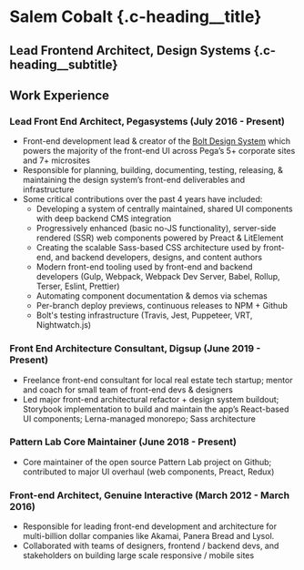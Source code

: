 
# Salem Cobalt {.c-heading__title}

## Lead Frontend Architect, Design Systems {.c-heading__subtitle}


## Work Experience

### Lead Front End Architect, Pegasystems (July 2016 - Present)

- Front-end development lead & creator of the [Bolt Design System](https://boltdesignsystem.com) which powers the majority of the front-end UI across Pega’s 5+ corporate sites and 7+ microsites
- Responsible for planning, building, documenting, testing, releasing, & maintaining the design system’s front-end deliverables and infrastructure
- Some critical contributions over the past 4 years have included:
  - Developing a system of centrally maintained, shared UI components with deep backend CMS integration
  - Progressively enhanced (basic no-JS functionality), server-side rendered (SSR) web components powered by Preact & LitElement
  - Creating the scalable Sass-based CSS architecture used by front-end, and backend developers, designs, and content authors
  - Modern front-end tooling used by front-end and backend developers (Gulp, Webpack, Webpack Dev Server, Babel, Rollup, Terser, Eslint, Prettier)
  - Automating component documentation & demos via schemas
  - Per-branch deploy previews, continuous releases to NPM + Github
  - Bolt's testing infrastructure (Travis, Jest, Puppeteer, VRT, Nightwatch.js)

### Front End Architecture Consultant, Digsup (June 2019 - Present)
- Freelance front-end consultant for local real estate tech startup; mentor and coach for small team of front-end devs & designers
- Led major front-end architectural refactor + design system buildout; Storybook implementation to build and maintain the app’s React-based UI components; Lerna-managed monorepo; Sass architecture

### Pattern Lab Core Maintainer (June 2018 - Present)
- Core maintainer of the open source Pattern Lab project on Github; contributed to major UI overhaul (web components, Preact, Redux)

### Front-end Architect, Genuine Interactive (March 2012 - March 2016)
- Responsible for leading front-end development and architecture for multi-billion dollar companies like Akamai, Panera Bread and Lysol.
- Collaborated with teams of designers, frontend / backend devs, and stakeholders on building large scale responsive / mobile sites